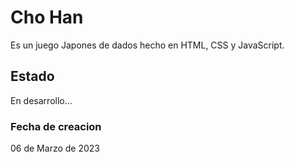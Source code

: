 # Cho Han
Es un juego Japones de dados hecho en HTML, CSS y JavaScript. 

## Estado 
En desarrollo...

### Fecha de creacion
06 de Marzo de 2023
